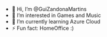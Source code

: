 - 👋 Hi, I’m @GuiZandonaMartins
- 👀 I’m interested in Games and Music 
- 🌱 I’m currently learning Azure Cloud 
- ⚡ Fun fact: HomeOffice :)

<!---
GuiZandonaMartins/GuiZandonaMartins is a ✨ special ✨ repository because its `README.md` (this file) appears on your GitHub profile.
You can click the Preview link to take a look at your changes.
--->

